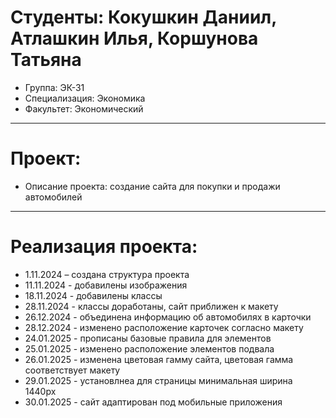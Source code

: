 # Студенты: Кокушкин Даниил, Атлашкин Илья, Коршунова Татьяна

- Группа: ЭК-31
- Специализация: Экономика
- Факультет: Экономический
---
# Проект: 
- Описание проекта: создание сайта для покупки и продажи автомобилей
---
# Реализация проекта:
- 1.11.2024 – создана структура проекта
- 11.11.2024 - добавилены изображения
- 18.11.2024 - добавилены классы
- 28.11.2024 - классы доработаны, сайт приближен к макету
- 26.12.2024 - объединена информацию об автомобилях в карточки 
- 28.12.2024 - изменено расположение карточек согласно макету
- 24.01.2025 - прописаны базовые правила для элементов
- 25.01.2025 - изменено расположение элементов подвала
- 26.01.2025 - изменена цветовая гамму сайта, цветовая гамма соответствует макету
- 29.01.2025 - установлнеа для страницы минимальная ширина 1440px
- 30.01.2025 - сайт адаптирован под мобильные приложения